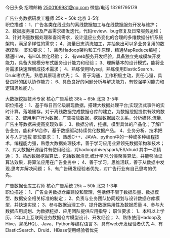 
今日头条  招聘邮箱 2500109981@qq.com
微信/电话 13261795179

广告业务数据研发工程师
25k ~ 50k 北京 3-5年  
职位描述：
1、广告各类在线业务的离线数据加工与在线数据服务开发与维护；
2、数据服务接口及产品需求研发迭代，代码review、bug修复及日常服务运维；
3、针对海量数据处理和查询需求，设计适应业务变化的合理的多维数据分析系统架构，满足多样性的需求；
4、海量日志清洗加工，并抽象出可以多业务复用的数据模型。
职位要求：
1、熟悉Hadoop架构和工作原理，精通MapReduce编程；精通Hive，有HQL优化经验；
2、有web服务开发经验，具备独立完成模块开发能力，具备大规模分布式服务设计能力和经验；
3、理解基本的设计模式，能将业务需求快速理解成技术需求；
4、熟练使用Mysql，熟练使用ElasticSearch、Druid者优先，熟悉其原理者优先；
5、善于沟通，工作积极主动，责任心强，具备良好的团队协作能力；
6、具备良好的问题分析与解决能力，有较强学习能力和逻辑思维能力。

大数据挖掘技术专家      核心广告系统
38k ~ 65k 北京 3-5年  
职位描述：
1、基于每日百亿级展现数据，搭建大数据处理平台;实现流式事件的实时计算，落地储存。对于离线数据完成数据仓库的建立，为数据挖掘提供有效的数据； 
2、使用用户行为数据，广告投放数据，挖掘数据层次关系，分析媒体.流量.广告主等数据来提高变现效率；
3、数据分析，挖掘，模型具体的产品化；了解广告业务，能和PM合作，基于数据驱动持续优化数据产品。
4、业务分析、技术把关与人才选拔
职位要求：
1、熟悉C++、JAVA、python中的一种或多种编程技术，编程能力强，熟悉大数据处理技术，善于学习应用业界领先数据架构和技术；
2、对大数据开源组件有使用经验，对hadoop/hive/spark/ES/druid 其中一项精通；
3、熟悉数据挖掘算法，包括数据清洗.统计学习.分类聚类算法，并能够验证算法效果，将算法应用在广告业务中； 
4、善于学习，思维活跃，善于从数据中发现.思考并解决问题；
5、有广告研发经验者优先，对广告行业有自己思考的优先。

广告数据仓库工程师      核心广告系统
25k ~ 50k 北京 1-3年  
职位描述：
1、广告业务数据仓库建设和管理，包括但不限于数据质量、数据模型、数据安全相关标准的制定；
2、负责与业务团队协同规划与设计数据仓库模型，并快速实现；
3、参与数据治理工作，提升数据易用性及数据质量
4、参与大数据应用规划、为数据挖据、应用团队提供应用指导；
职位要求：
1、本科以上学历，2年以上互联网业务数据仓库模型设计、开发经验；
2、熟练使用Hadoop及Hive，熟悉HQL、Java、Python等编程语言
3、具有web开发经验者优先
4、有ElasticSearch、Druid、HBase使用经验者优先
